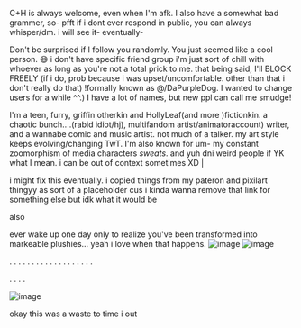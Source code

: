 C+H is always welcome, even when I'm afk.
I also have a somewhat bad grammer, so- pfft
if i dont ever respond in public, you can always whisper/dm. i will see it- eventually-

Don't be surprised if I follow you randomly. You just seemed like a cool person. 😄 i don't have specific friend group i'm just sort of chill with whoever as long as you're not a total prick to me. that being said, I'll BLOCK FREELY (if i do, prob because i was upset/uncomfortable. other than that i don't really do that)
!formally known as @/DaPurpleDog. I wanted to change users for a while ^^.) I have a lot of names, but new ppl can call me smudge! 

I'm a teen, furry, griffin otherkin and HollyLeaf(and more )fictionkin. a chaotic bunch....(rabid idiot/hj),
multifandom artist/animatoraccount) writer, and a wannabe comic and music artist. 
not much of a talker. 
my art style keeps evolving/changing TwT. I'm also known for um- my constant zoomorphism of media characters *sweats*. and yuh dni weird people if YK what I mean. i can be out of context sometimes XD |

i might fix this eventually. i copied things from
my pateron and pixilart thingyy as sort of a placeholder 
cus i kinda wanna remove 
that link for something else but idk what 
it would be 



also




 ever wake up one day only to realize you've been transformed into markeable plushies...
 yeah i love when that happens.
 ![image](https://github.com/user-attachments/assets/b1271ae5-5584-49e2-b641-8a5e0fc5ef7f)
 ![image](https://github.com/user-attachments/assets/dfe3dc05-7c93-4dff-9c81-64d544b47972)


.
.
.
.
.
.
.
.
.
.
.
.
.
.
.
.
.
.
.

.
.
.
.




![image](https://github.com/user-attachments/assets/318ee1a9-6bd6-499d-b5b7-ff939ced2301)

okay this was a waste to time i out

